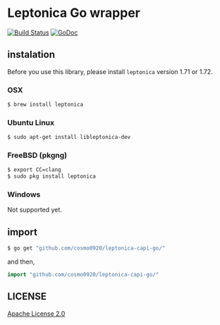 Leptonica Go wrapper
===

[![Build Status](https://travis-ci.org/cosmo0920/leptonica-capi-go.svg?branch=master)](https://travis-ci.org/cosmo0920/leptonica-capi-go) [![GoDoc](https://godoc.org/github.com/cosmo0920/leptonica-capi-go?status.png)](https://godoc.org/github.com/cosmo0920/leptonica-capi-go)

## instalation

Before you use this library, please install `leptonica` version 1.71 or 1.72.

### OSX

```bash
$ brew install leptonica
```

### Ubuntu Linux

```bash
$ sudo apt-get install libleptonica-dev
```

### FreeBSD (pkgng)

```bash
$ export CC=clang
$ sudo pkg install leptonica
```

### Windows

Not supported yet.

## import

```bash
$ go get "github.com/cosmo0920/leptonica-capi-go/"
```

and then,

```go
import "github.com/cosmo0920/leptonica-capi-go/"
```

## LICENSE

[Apache License 2.0](LICENSE)
